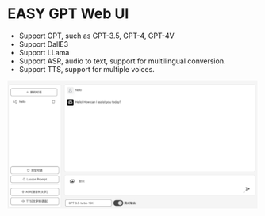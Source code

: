 # EASY GPT Web UI

* Support GPT, such as GPT-3.5, GPT-4, GPT-4V
* Support DallE3
* Support LLama
* Support ASR, audio to text, support for multilingual conversion. 
* Support TTS, support for multiple voices.


<img src="easy_webui.png">








